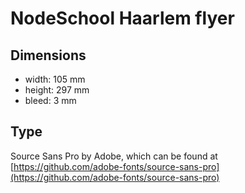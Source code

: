 # NodeSchool Haarlem flyer

## Dimensions

- width: 105 mm
- height: 297 mm
- bleed: 3 mm

## Type

Source Sans Pro by Adobe, which can be found at [https://github.com/adobe-fonts/source-sans-pro](https://github.com/adobe-fonts/source-sans-pro)

